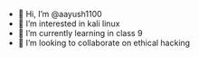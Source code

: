- 👋 Hi, I’m @aayush1100
- 👀 I’m interested in kali linux
- 🌱 I’m currently learning in class 9
- 💞️ I’m looking to collaborate on ethical hacking


<!---
aayush1100/aayush1100 is a ✨ special ✨ repository because its `README.md` (this file) appears on your GitHub profile.
You can click the Preview link to take a look at your changes.
--->
